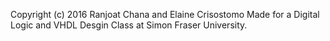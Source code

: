 Copyright (c) 2016 Ranjoat Chana and Elaine Crisostomo
Made for a Digital Logic and VHDL Desgin Class at Simon Fraser University.
